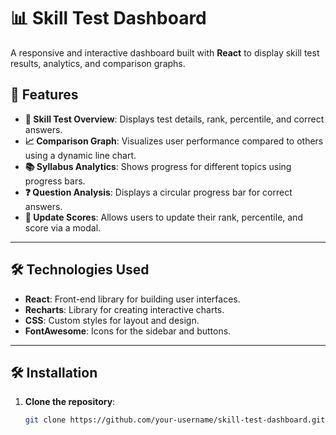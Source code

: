 # 📊 Skill Test Dashboard

A responsive and interactive dashboard built with **React** to display skill test results, analytics, and comparison graphs.

## 🚀 Features
- **📝 Skill Test Overview**: Displays test details, rank, percentile, and correct answers.
- **📈 Comparison Graph**: Visualizes user performance compared to others using a dynamic line chart.
-  **📚 Syllabus Analytics**: Shows progress for different topics using progress bars.
-   **❓ Question Analysis**: Displays a circular progress bar for correct answers.
-   **🔄 Update Scores**: Allows users to update their rank, percentile, and score via a modal.

---
## 🛠️ Technologies Used
- **React**: Front-end library for building user interfaces.
- **Recharts**: Library for creating interactive charts.
-  **CSS**: Custom styles for layout and design.
-  **FontAwesome**: Icons for the sidebar and buttons.

---
## 🛠️ Installation

1. **Clone the repository**:
   ```bash
   git clone https://github.com/your-username/skill-test-dashboard.git
